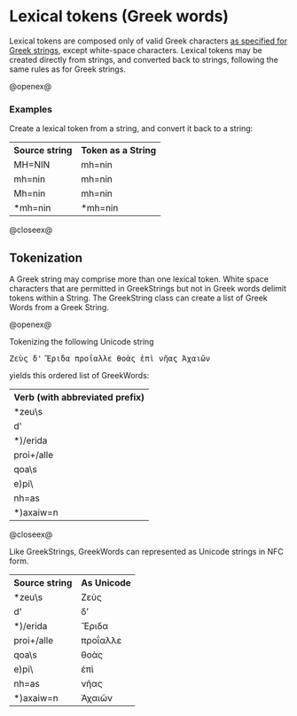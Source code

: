 # Lexical tokens (Greek words)

Lexical tokens are composed only of valid Greek characters [as specified for Greek strings](GreekString.html), except white-space characters.   Lexical tokens may be created directly from strings, and converted back to strings, following the same rules as for Greek strings.



@openex@

### Examples

Create a lexical token from a string, and convert it back to a string:

  
 <table concordion:execute="#result = getString(#wd)">
	<tr>
	  <th concordion:set="#wd">Source string</th>
	  <th concordion:assertEquals="#result">Token as a String</th>
	</tr>

<tr><td>MH=NIN</td><td>mh=nin</td></tr>
<tr><td>mh=nin</td><td>mh=nin</td></tr>
<tr><td>Mh=nin</td><td>mh=nin</td></tr>
<tr><td>*mh=nin</td><td>*mh=nin</td></tr>
	
   </table>
@closeex@



## Tokenization ##


A Greek string may comprise more than one lexical token.  White space characters that are permitted in GreekStrings but not in Greek words delimit tokens within a String. The GreekString class can create a list of Greek Words from a Greek String.

@openex@

Tokenizing the following Unicode string 
<pre concordion:set="#raw">Ζεὺς δ' Ἔριδα προΐαλλε θοὰς ἐπὶ νῆας Ἀχαιῶν
</pre>

yields  this ordered list of GreekWords:

 <table concordion:verifyRows="#token : getTokensInString(#raw)">
<tr><th concordion:assertEquals="#token">Verb (with abbreviated prefix)</th></tr>

<tr><td>*zeu\s</td></tr>
<tr><td>d'</td></tr>
<tr><td>*)/erida</td></tr>
<tr><td>proi+/alle</td></tr>
<tr><td>qoa\s</td></tr>
<tr><td>e)pi\</td></tr>
<tr><td>nh=as</td></tr>
<tr><td>*)axaiw=n</td></tr>
</table>




@closeex@



Like GreekStrings, GreekWords can represented as Unicode strings in NFC form.



 <table concordion:execute="#to = toUnicode(#from)">

<tr>
	  <th concordion:set="#from">Source string</th>
	  <th concordion:assertEquals="#to">As Unicode</th>
	</tr>
<tr><td>*zeu\s</td><td>Ζεὺς</td></tr>
<tr><td>d'</td><td>δʼ</td></tr>
<tr><td>*)/erida</td><td>Ἔριδα</td></tr>
<tr><td>proi+/alle</td><td>προΐαλλε</td></tr>
<tr><td>qoa\s</td><td>θοὰς</td></tr>
<tr><td>e)pi\</td><td>ἐπὶ</td></tr>
<tr><td>nh=as</td><td>νῆας</td></tr>
<tr><td>*)axaiw=n</td><td>Ἀχαιῶν</td></tr>
</table>
